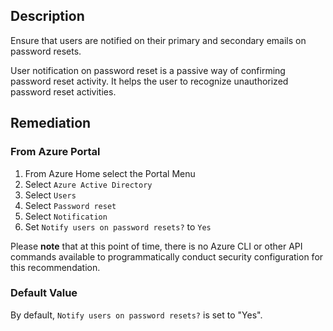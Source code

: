## Description

Ensure that users are notified on their primary and secondary emails on password resets.

User notification on password reset is a passive way of confirming password reset activity. It helps the user to recognize unauthorized password reset activities.

## Remediation

### From Azure Portal

1. From Azure Home select the Portal Menu
2. Select `Azure Active Directory`
3. Select `Users`
4. Select `Password reset`
5. Select `Notification`
6. Set `Notify users on password resets?` to `Yes`

Please **note** that at this point of time, there is no Azure CLI or other API commands available to programmatically conduct security configuration for this recommendation.

### Default Value

By default, `Notify users on password resets?` is set to "Yes".